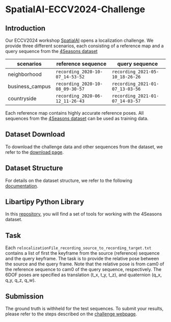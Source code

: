 # SpatialAI-ECCV2024-Challenge

## Introduction
Our ECCV2024 workshop [SpatialAI](https://sites.google.com/view/spatial-ai-eccv24/home?authuser=0) opens a localization challenge.
We provide three different scenarios, each consisting of a reference map and a query sequence from the [4Seasons dataset](https://www.4seasons-dataset.com/)


| scenarios       | reference sequence              | query sequence                  |
| --------------- | ------------------------------- | ------------------------------- |
| neighborhood    | `recording_2020-10-07_14-53-52` | `recording_2021-05-10_18-26-26` |
| business_campus | `recording_2020-10-08_09-30-57` | `recording_2021-01-07_13-03-56` |
| countryside     | `recording_2020-06-12_11-26-43` | `recording_2021-01-07_14-03-57` |
  
 
Each reference map contains highly accurate reference poses. All sequences from the [4Seasons dataset](https://www.4seasons-dataset.com/) can be used as training data.

## Dataset Download
To download the challenge data and other sequences from the dataset, we refer to the [download page](https://www.4seasons-dataset.com/dataset).

## Dataset Structure
For details on the dataset structure, we refer to the following [documentation](https://www.4seasons-dataset.com/documentation).

## Libartipy Python Library
In this [repository](https://github.com/Artisense-ai/libartipy), you will find a set of tools for working with the 4Seasons dataset.

## Task
Each `relocalizationFile_recording_source_to_recording_target.txt` contains a list of first the keyframe from the source (reference) sequence and the query keyframe. 
The task is to provide the relative pose between the source and the query frame. 
Note that the relative pose is from cam0 of the reference sequence to cam0 of the query sequence, respectively. 
The 6DOF poses are specified as translation (t_x, t_y, t_z), and quaternion (q_x, q_y, q_z, q_w).

## Submission
The ground truth is withheld for the test sequences.
To submit your results, please refer to the steps described on the [challenge webpage](https://sites.google.com/view/spatial-ai-eccv24/challenge_1?authuser=0).
